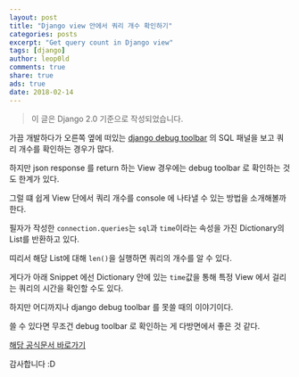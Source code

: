 ```yaml
---
layout: post
title: "Django view 안에서 쿼리 개수 확인하기"
categories: posts
excerpt: "Get query count in Django view"
tags: [django]
author: leop0ld
comments: true
share: true
ads: true
date: 2018-02-14
---
```


> 이 글은 Django 2.0 기준으로 작성되었습니다.

가끔 개발하다가 오른쪽 옆에 떠있는 <a href="https://github.com/jazzband/django-debug-toolbar" target="_blank">django debug toolbar</a> 의 SQL 패널을 보고 쿼리 개수를 확인하는 경우가 많다.

하지만 json response 를 return 하는 View 경우에는 debug toolbar 로 확인하는 것도 한계가 있다.

그럴 떄 쉽게 View 단에서 쿼리 개수를 console 에 나타낼 수 있는 방법을 소개해볼까 한다.

<script src="https://gist.github.com/Leop0ld/ecd3993980d2204c317390da8b1668ad.js"></script>

필자가 작성한 `connection.queries`는 `sql`과 `time`이라는 속성을 가진 Dictionary의 List를 반환하고 있다.

띠리서 해당 List에 대해 `len()`을 실행하면 쿼리의 개수를 알 수 있다.

게다가 아래 Snippet 에선 Dictionary 안에 있는 `time`값을 통해 특정 View 에서 걸리는 쿼리의 시간을 확인할 수도 있다.

하지만 어디까지나 django debug toolbar 를 못쓸 때의 이야기이다.

쓸 수 있다면 무조건 debug toolbar 로 확인하는 게 다방면에서 좋은 것 같다.

<a href="https://docs.djangoproject.com/ko/2.0/faq/models/" target="_blank">해당 공식문서 바로가기</a>

감사합니다 :D
